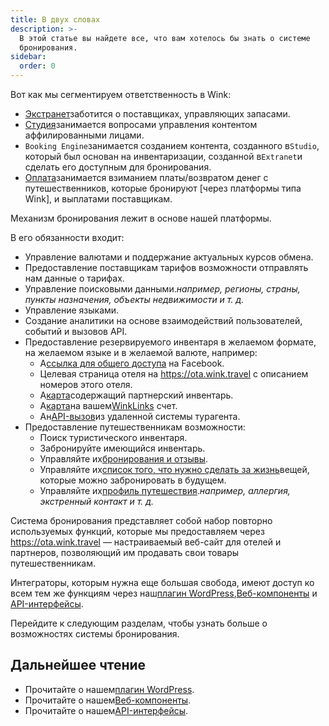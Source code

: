```yaml
---
title: В двух словах
description: >-
  В этой статье вы найдете все, что вам хотелось бы знать о системе
  бронирования.
sidebar:
  order: 0
---
```

Вот как мы сегментируем ответственность в Wink:

* [Экстранет](/extranet/what-is-extranet)заботится о поставщиках, управляющих запасами.
* [Студия](/studio/what-is-studio)занимается вопросами управления контентом аффилированными лицами.
* `Booking Engine`занимается созданием контента, созданного в`Studio`, который был основан на инвентаризации, созданной в`Extranet`и сделать его доступным для бронирования.
* [Оплата](/payment/what-is-trip-pay)занимается взиманием платы/возвратом денег с путешественников, которые бронируют \[через платформы типа Wink], и выплатами поставщикам.

Механизм бронирования лежит в основе нашей платформы.

В его обязанности входит:

* Управление валютами и поддержание актуальных курсов обмена.
* Предоставление поставщикам тарифов возможности отправлять нам данные о тарифах.
* Управление поисковыми данными.*например, регионы, страны, пункты назначения, объекты недвижимости и т. д.*
* Управление языками.
* Создание аналитики на основе взаимодействий пользователей, событий и вызовов API.
* Предоставление резервируемого инвентаря в желаемом формате, на желаемом языке и в желаемой валюте, например:
  * А[ссылка для общего доступа](/studio/shareable-links) на Facebook.
  * Целевая страница отеля на https://ota.wink.travel с описанием номеров этого отеля.
  * А[карта](/studio/cards)содержащий партнерский инвентарь.
  * А[карта](/studio/maps)на вашем[WinkLinks](/link-manager/wink-links) счет.
  * Ан[API-вызов](/developers/apis)из удаленной системы турагента.
* Предоставление путешественникам возможности:
  * Поиск туристического инвентаря.
  * Забронируйте имеющийся инвентарь.
  * Управляйте их[бронирования и отзывы](/booking-engine/bookings).
  * Управляйте их[список того, что нужно сделать за жизнь](/booking-engine/bucket-list)вещей, которые можно забронировать в будущем.
  * Управляйте их[профиль путешествия](/booking-engine/travel-preferences).*например, аллергия, экстренный контакт и т. д.*

Система бронирования представляет собой набор повторно используемых функций, которые мы предоставляем через https://ota.wink.travel — настраиваемый веб-сайт для отелей и партнеров, позволяющий им продавать свои товары путешественникам.

Интеграторы, которым нужна еще большая свобода, имеют доступ ко всем тем же функциям через наш[плагин WordPress](/developers/wordpress/),[Веб-компоненты](/developers/web-components) и [API-интерфейсы](/developers/apis).

Перейдите к следующим разделам, чтобы узнать больше о возможностях системы бронирования.

## Дальнейшее чтение

* Прочитайте о нашем[плагин WordPress](/developers/wordpress/).
* Прочитайте о нашем[Веб-компоненты](/developers/web-components).
* Прочитайте о нашем[API-интерфейсы](/developers/apis).

